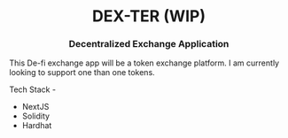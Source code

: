 <h1 align="center">DEX-TER (WIP)</h1>
<h3 align="center">Decentralized Exchange Application</h3>

This De-fi exchange app will be a token exchange platform. I am currently looking to support one than one tokens.

Tech Stack - 

- NextJS
- Solidity
- Hardhat